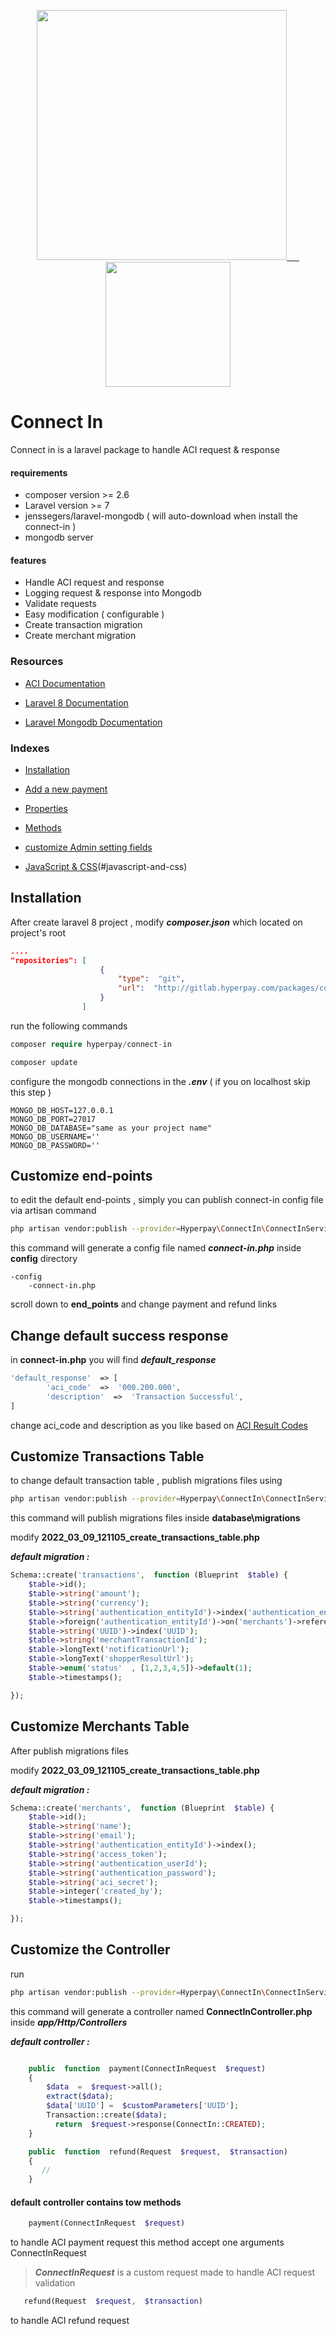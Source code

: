 
<p  align="center"><a  href="https://hyperpay.com"  target="_blank">
<img src="https://www.hyperpay.com/wp-content/uploads/2020/04/cropped-011-300x155.png"  width="400"> &nbsp&nbsp&nbsp&nbsp
<img  src="https://www.aciworldwide.com/wp-content/uploads/2021/05/cropped-android-chrome-512x512-1-1.png"  width="200">
</a></p>

  

# Connect In

Connect in is a laravel package to handle ACI request & response
#### requirements 
* composer version >= 2.6
* Laravel version >= 7
* jenssegers/laravel-mongodb ( will auto-download when install the connect-in )
* mongodb server


#### features

* Handle ACI request and response
* Logging request & response into Mongodb
* Validate requests
* Easy modification ( configurable )
* Create transaction migration
* Create merchant migration

### Resources

* [ACI Documentation ](https://wordpresshyperpay.docs.oppwa.com/)

* [Laravel 8 Documentation ](https://laravel.com/docs/8.x)

* [Laravel Mongodb Documentation ](https://github.com/jenssegers/laravel-mongodb)

  

### Indexes

* [Installation ](#installation)

* [Add a new payment](#add-a-new-payment)

* [Properties](#properties)

* [Methods](#methods)

* [customize Admin setting fields](#customize-admin-setting-fields)

* [JavaScript & CSS](#customize-admin-setting-fields)(#javascript-and-css)

  
  
  

## Installation

  

After create laravel 8 project , modify ***composer.json*** which located on project's root

```json
....
"repositories": [
					{
						"type":  "git",
						"url":  "http://gitlab.hyperpay.com/packages/connect-in.git"
					} 
				]

```

run the following commands

``` php
composer require hyperpay/connect-in
``` 
``` php
composer update
``` 

configure the mongodb connections in the  ***.env*** ( if you on localhost skip this step  )

```
MONGO_DB_HOST=127.0.0.1
MONGO_DB_PORT=27017
MONGO_DB_DATABASE="same as your project name"
MONGO_DB_USERNAME=''
MONGO_DB_PASSWORD=''
```


  

## Customize end-points

to edit the default end-points , simply you can publish connect-in config file via artisan command

```bash
php artisan vendor:publish --provider=Hyperpay\ConnectIn\ConnectInServiceProvider --tag=config  --force
``` 
this command will generate a config file named ***connect-in.php*** inside **config** directory
  ```
  -config
	  -connect-in.php
  ```

scroll down to **end_points** 
and change payment and refund links


## Change default success response

in **connect-in.php** you will find ***default_response***

```php
'default_response'  => [
		'aci_code'  =>  '000.200.000',
		'description'  =>  'Transaction Successful',
]
```

change aci_code and description as you like based on [ACI Result Codes](https://connectin.docs.oppwa.com/reference/resultCodes)

## Customize Transactions Table

to change default transaction table , publish migrations files using 
```bash
php artisan vendor:publish --provider=Hyperpay\ConnectIn\ConnectInServiceProvider --tag=migrations  --force
```

this command will  publish migrations files inside **database\migrations**

modify **2022_03_09_121105_create_transactions_table.php**

***default migration :***
```php
Schema::create('transactions',  function (Blueprint  $table) {
	$table->id();
	$table->string('amount');
	$table->string('currency');
	$table->string('authentication_entityId')->index('authentication_entityId');
	$table->foreign('authentication_entityId')->on('merchants')->references('authentication_entityId');
	$table->string('UUID')->index('UUID');
	$table->string('merchantTransactionId');
	$table->longText('notificationUrl');
	$table->longText('shopperResultUrl');
	$table->enum('status'  , [1,2,3,4,5])->default(1);
	$table->timestamps();

});
```
  ## Customize Merchants Table
  After publish migrations files 
  
  modify **2022_03_09_121105_create_transactions_table.php**

***default migration :***
```php
Schema::create('merchants',  function (Blueprint  $table) {
	$table->id();
	$table->string('name');
	$table->string('email');
	$table->string('authentication_entityId')->index();
	$table->string('access_token');
	$table->string('authentication_userId');
	$table->string('authentication_password');
	$table->string('aci_secret');
	$table->integer('created_by');
	$table->timestamps();

});
```

## Customize the Controller

  run 
```bash
php artisan vendor:publish --provider=Hyperpay\ConnectIn\ConnectInServiceProvider --tag=controller--force
```

this command will generate a controller named **ConnectInController.php** inside ***app/Http/Controllers***
 
 ***default controller :***
```php

	public  function  payment(ConnectInRequest  $request)
	{
		$data  =  $request->all();
		extract($data);
		$data['UUID'] =  $customParameters['UUID'];
		Transaction::create($data);
		  return  $request->response(ConnectIn::CREATED);
	}

	public  function  refund(Request  $request,  $transaction)
	{
	   //
	}

```

#### default controller contains tow methods 
```php
	payment(ConnectInRequest  $request)
```
to handle ACI payment request
this method accept  one arguments ConnectInRequest 
>***ConnectInRequest***  is a custom request made to handle ACI request validation

 ```php
	refund(Request  $request,  $transaction)
```
to handle ACI refund request